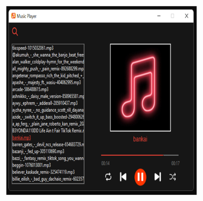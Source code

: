 <img src="https://github.com/rxhuljoshi10/Music-Player/blob/main/images/Music Player.png" alt="Alt text" width="600" height="500">
